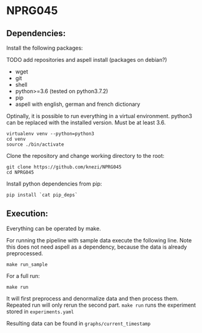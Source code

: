 # NPRG045

## Dependencies:

Install the following packages:

TODO add repositories and aspell install (packages on debian?)
* wget
* git
* shell
* python>=3.6 (tested on python3.7.2)
* pip
* aspell with english, german and french dictionary


Optinally, it is possible to run everything in a virtual environment.
python3 can be replaced with the installed version. Must be at least 3.6.

```
virtualenv venv --python=python3
cd venv
source ./bin/activate
```

Clone the repository and change working directory to the root:

```
git clone https://github.com/knezi/NPRG045
cd NPRG045
```

Install python dependencies from pip:

```
pip install `cat pip_deps`
```

## Execution:

Everything can be operated by make.

For running the pipeline with sample data execute the following line. Note this does not need aspell as a dependency, because the data is already preprocessed.

```
make run_sample
```

For a full run:

```
make run
```

It will first preprocess and denormalize data and then process them. Repeated run will only rerun the second part. `make run` runs the experiment stored in `experiments.yaml`

Resulting data can be found in `graphs/current_timestamp`
